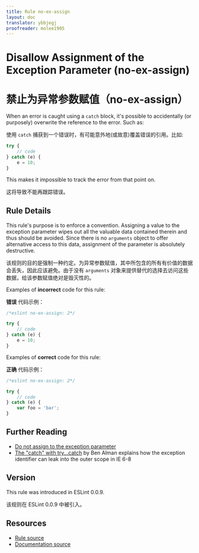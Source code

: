 ```yaml
---
title: Rule no-ex-assign
layout: doc
translator: ybbjegj
proofreader: molee1905
---
```

<!-- Note: No pull requests accepted for this file. See README.md in the root directory for details. -->

# Disallow Assignment of the Exception Parameter (no-ex-assign)

# 禁止为异常参数赋值（no-ex-assign）

When an error is caught using a `catch` block, it's possible to accidentally (or purposely) overwrite the reference to the error. Such as:

使用 `catch` 捕获到一个错误时，有可能意外地(或故意)覆盖错误的引用。比如:

```js
try {
    // code
} catch (e) {
    e = 10;
}
```

This makes it impossible to track the error from that point on.

这将导致不能再跟踪错误。

## Rule Details

This rule's purpose is to enforce a convention. Assigning a value to the exception parameter wipes out all the valuable data contained therein and thus should be avoided. Since there is no `arguments` object to offer alternative access to this data, assignment of the parameter is absolutely destructive.

该规则的目的是强制一种约定。为异常参数赋值，其中所包含的所有有价值的数据会丢失，因此应该避免。由于没有 `arguments` 对象来提供替代的选择去访问这些数据，给该参数赋值绝对是毁灭性的。

Examples of **incorrect** code for this rule:

**错误** 代码示例：

```js
/*eslint no-ex-assign: 2*/

try {
    // code
} catch (e) {
    e = 10;
}
```

Examples of **correct** code for this rule:

**正确** 代码示例：

```js
/*eslint no-ex-assign: 2*/

try {
    // code
} catch (e) {
    var foo = 'bar';
}
```

## Further Reading

* [Do not assign to the exception parameter](http://jslinterrors.com/do-not-assign-to-the-exception-parameter/)
* [The "catch" with try...catch](http://weblog.bocoup.com/the-catch-with-try-catch/) by Ben Alman explains how the exception identifier can leak into the outer scope in IE 6-8

## Version

This rule was introduced in ESLint 0.0.9.

该规则在 ESLint 0.0.9 中被引入。

## Resources

* [Rule source](https://github.com/eslint/eslint/tree/master/lib/rules/no-ex-assign.js)
* [Documentation source](https://github.com/eslint/eslint/tree/master/docs/rules/no-ex-assign.md)
